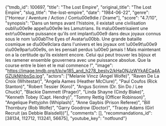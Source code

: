 {"tmdb_id": 100697, "title": "The Lost Empire", "original_title": "The Lost Empire", "slug_title": "the-lost-empire", "date": "1984-06-22", "genre": ["Horreur / Aventure / Action / Com\u00e9die / Drame"], "score": "4.7/10", "synopsis": "Dans un temps avant l'histoire, il existait une civilisation oubli\u00e9e appel\u00e9e les Lamutrians.  Ils ma\u00eetrisaient une extr\u00eame puissance qu'ils ont implant\u00e9 dans deux joyaux connus sous le nom \u00abThe Eyes of Avatar\u00bb. Une grande bataille cosmique se d\u00e9clara dans l'univers et les joyaux ont \u00e9t\u00e9 s\u00e9par\u00e9s, on les pensait perdus \u00e0 jamais !  Mais maintenant on a la certitude qu'ils existent encore. Celui qui peut trouver les bijoux et les ramener ensemble gouvernera avec une puissance absolue. Que la course entre le bien et le mal commence !", "image": "https://image.tmdb.org/t/p/w185_and_h278_bestv2/kHaONJzWYkAECa4AGZUkNthbsSq.jpg", "actors": ["Melanie Vincz (Angel Wolfe)", "Raven De La Croix (Whitestar)", "Angela Aames (Heather McClure)", "Paul Coufos (Rick Stanton)", "Robert Tessier (Koro)", "Angus Scrimm (Dr. Sin Do / Lee Chuck)", "Blackie Dammett (Prager)", "Linda Shayne (Cindy Blake)", "Kenneth Tobey (Capt. Hendry)", "Tommy Rettig (Officer Robinson)", "Angelique Pettyjohn (Whiplash)", "Anne Gaybis (Prison Referee)", "Bill Thornbury (Rob Wolfe)", "Garry Goodrow (Doctor)", "Tracey Adams (Girl Recruit (as Debbie Blaisdell))"], "comments": [], "recommandations_id": [38134, 112712, 113241, 56675], "youtube_key": "notfound"}